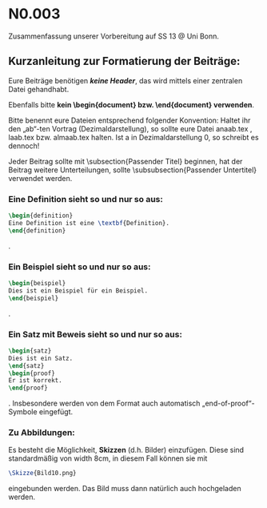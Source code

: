 # N0.003

Zusammenfassung unserer Vorbereitung auf SS 13 @ Uni Bonn.

## Kurzanleitung zur Formatierung der Beiträge:

Eure Beiträge benötigen **_keine Header_**, das wird mittels einer zentralen Datei gehandhabt.

Ebenfalls bitte **kein \begin{document} bzw. \end{document} verwenden**.

Bitte benennt eure Dateien entsprechend folgender Konvention: Haltet ihr den „ab“-ten Vortrag (Dezimaldarstellung), so sollte eure Datei anaab.tex , laab.tex bzw. almaab.tex halten. Ist a in Dezimaldarstellung 0, so schreibt es dennoch!

Jeder Beitrag sollte mit \subsection{Passender Titel} beginnen, hat der Beitrag weitere Unterteilungen, sollte \subsubsection{Passender Untertitel} verwendet werden.

### Eine Definition sieht so und nur so aus: 

```latex
\begin{definition}
Eine Definition ist eine \textbf{Definition}.
\end{definition}
```

.

### Ein Beispiel sieht so und nur so aus:

```latex
\begin{beispiel}
Dies ist ein Beispiel für ein Beispiel.
\end{beispiel}
```

.

### Ein Satz mit Beweis sieht so und nur so aus:

```latex
\begin{satz}
Dies ist ein Satz.
\end{satz}
\begin{proof}
Er ist korrekt.
\end{proof}
```

. 
Insbesondere werden von dem Format auch automatisch „end-of-proof“-Symbole eingefügt.

### Zu Abbildungen:

Es besteht die Möglichkeit, **Skizzen** (d.h. Bilder) einzufügen. Diese sind standardmäßig von width 8cm, in diesem Fall können sie mit

```latex
\Skizze{Bild10.png}
```

eingebunden werden. Das Bild muss dann natürlich auch hochgeladen werden.


